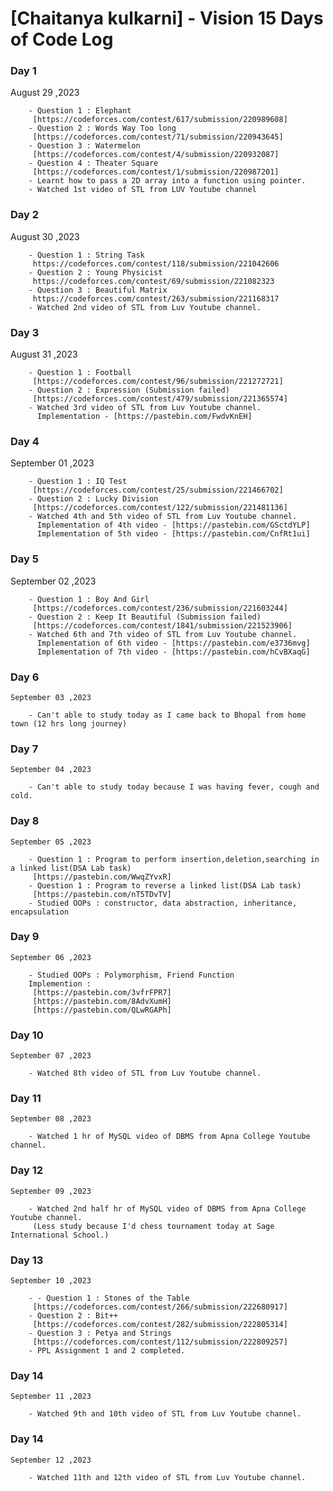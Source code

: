 # [Chaitanya kulkarni] - Vision 15 Days of Code Log

### Day 1

   August 29 ,2023

        - Question 1 : Elephant
         [https://codeforces.com/contest/617/submission/220989608]
        - Question 2 : Words Way Too long
         [https://codeforces.com/contest/71/submission/220943645]
        - Question 3 : Watermelon
         [https://codeforces.com/contest/4/submission/220932087]
        - Question 4 : Theater Square
         [https://codeforces.com/contest/1/submission/220987201]
        - Learnt how to pass a 2D array into a function using pointer.
        - Watched 1st video of STL from LUV Youtube channel

### Day 2
   August 30 ,2023

        - Question 1 : String Task
         https://codeforces.com/contest/118/submission/221042606
        - Question 2 : Young Physicist
         https://codeforces.com/contest/69/submission/221082323
        - Question 3 : Beautiful Matrix
         https://codeforces.com/contest/263/submission/221168317
        - Watched 2nd video of STL from Luv Youtube channel.

### Day 3
   August 31 ,2023

        - Question 1 : Football
         [https://codeforces.com/contest/96/submission/221272721]
        - Question 2 : Expression (Submission failed)
         [https://codeforces.com/contest/479/submission/221365574]
        - Watched 3rd video of STL from Luv Youtube channel.
          Implementation - [https://pastebin.com/FwdvKnEH]

### Day 4
   September 01 ,2023

        - Question 1 : IQ Test
         [https://codeforces.com/contest/25/submission/221466702]
        - Question 2 : Lucky Division
         [https://codeforces.com/contest/122/submission/221481136]
        - Watched 4th and 5th video of STL from Luv Youtube channel.
          Implementation of 4th video - [https://pastebin.com/GSctdYLP]
          Implementation of 5th video - [https://pastebin.com/CnfRt1ui]
         
### Day 5
   September 02 ,2023

        - Question 1 : Boy And Girl
         [https://codeforces.com/contest/236/submission/221603244]
        - Question 2 : Keep It Beautiful (Submission failed)
         [https://codeforces.com/contest/1841/submission/221523906]
        - Watched 6th and 7th video of STL from Luv Youtube channel.
          Implementation of 6th video - [https://pastebin.com/e3736mvg]
          Implementation of 7th video - [https://pastebin.com/hCvBXaqG]

### Day 6
    September 03 ,2023

        - Can't able to study today as I came back to Bhopal from home town (12 hrs long journey) 

### Day 7
    September 04 ,2023

        - Can't able to study today because I was having fever, cough and cold.

### Day 8
    September 05 ,2023

        - Question 1 : Program to perform insertion,deletion,searching in a linked list(DSA Lab task)
         [https://pastebin.com/WwqZYvxR]
        - Question 1 : Program to reverse a linked list(DSA Lab task)
         [https://pastebin.com/nT5TDvTV]
        - Studied OOPs : constructor, data abstraction, inheritance, encapsulation

### Day 9
    September 06 ,2023

        - Studied OOPs : Polymorphism, Friend Function
        Implemention : 
         [https://pastebin.com/3vfrFPR7]
         [https://pastebin.com/8AdvXumH]
         [https://pastebin.com/QLwRGAPh]

### Day 10
    September 07 ,2023

        - Watched 8th video of STL from Luv Youtube channel.

### Day 11
    September 08 ,2023

        - Watched 1 hr of MySQL video of DBMS from Apna College Youtube channel.

### Day 12
    September 09 ,2023

        - Watched 2nd half hr of MySQL video of DBMS from Apna College Youtube channel.
         (Less study because I'd chess tournament today at Sage International School.)
          
### Day 13
    September 10 ,2023

        - - Question 1 : Stones of the Table
         [https://codeforces.com/contest/266/submission/222680917]
        - Question 2 : Bit++
         [https://codeforces.com/contest/282/submission/222805314]
        - Question 3 : Petya and Strings
         [https://codeforces.com/contest/112/submission/222809257]
        - PPL Assignment 1 and 2 completed.

### Day 14
    September 11 ,2023

        - Watched 9th and 10th video of STL from Luv Youtube channel.

### Day 14
    September 12 ,2023

        - Watched 11th and 12th video of STL from Luv Youtube channel.